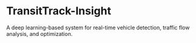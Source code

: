 # TransitTrack-Insight
A deep learning-based system for real-time vehicle detection, traffic flow analysis, and optimization. 

